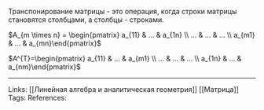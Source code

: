 Транспонирование матрицы - это операция, когда строки матрицы становятся столбцами, а столбцы - строками. 

$A_{m \times n} = \begin{pmatrix} a_{11} & ... & a_{1n} \\ ... & ... & ... \\ a_{m1} & ... & a_{mn}\end{pmatrix}$

$A^{T}=\begin{pmatrix} a_{11} & ... & a_{m1} \\ ... & ... & ... \\ a_{1n} & ... & a_{nm}\end{pmatrix}$

___
Links: [[Линейная алгебра и аналитическая геометрия]] [[Матрица]]
Tags:
References: